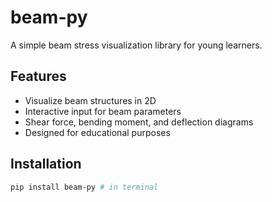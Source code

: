 # beam-py

A simple beam stress visualization library for young learners.

## Features

- Visualize beam structures in 2D
- Interactive input for beam parameters
- Shear force, bending moment, and deflection diagrams
- Designed for educational purposes

## Installation

```bash
pip install beam-py # in terminal
